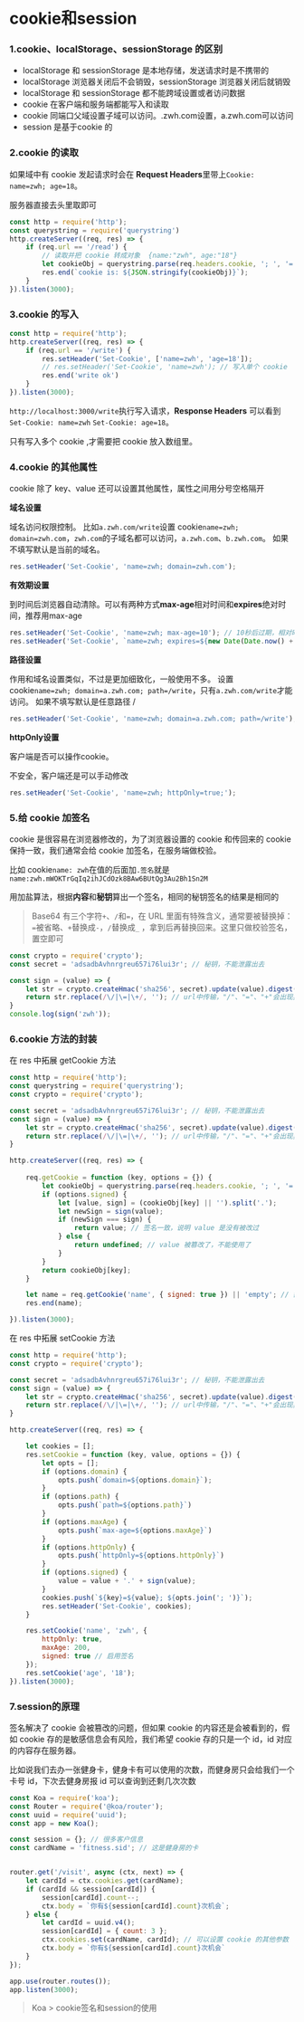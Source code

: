 # cookie和session



### 1.cookie、localStorage、sessionStorage 的区别

- localStorage 和 sessionStorage 是本地存储，发送请求时是不携带的
- localStorage 浏览器关闭后不会销毁，sessionStorage 浏览器关闭后就销毁
- localStorage 和 sessionStorage 都不能跨域设置或者访问数据
- cookie 在客户端和服务端都能写入和读取
- cookie 同端口父域设置子域可以访问。.zwh.com设置，a.zwh.com可以访问
- session 是基于cookie 的



### 2.cookie 的读取

如果域中有 cookie 发起请求时会在 **Request Headers**里带上`Cookie: name=zwh; age=18`。

服务器直接去头里取即可

```js
const http = require('http');
const querystring = require('querystring')
http.createServer((req, res) => {
    if (req.url == '/read') {
      	// 读取并把 cookie 转成对象  {name:"zwh", age:"18"}
        let cookieObj = querystring.parse(req.headers.cookie, '; ', '=');
        res.end(`cookie is: ${JSON.stringify(cookieObj)}`);
    }
}).listen(3000);
```



### 3.cookie 的写入

```js
const http = require('http');
http.createServer((req, res) => {
    if (req.url == '/write') {
        res.setHeader('Set-Cookie', ['name=zwh', 'age=18']);
        // res.setHeader('Set-Cookie', 'name=zwh'); // 写入单个 cookie
        res.end('write ok')
    }
}).listen(3000);
```

`http://localhost:3000/write`执行写入请求，**Response Headers** 可以看到 `Set-Cookie: name=zwh` `Set-Cookie: age=18`。

只有写入多个 cookie ,才需要把 cookie 放入数组里。



### 4.cookie 的其他属性

cookie 除了 key、value 还可以设置其他属性，属性之间用分号空格隔开



**域名设置**

域名访问权限控制。
比如`a.zwh.com/write`设置 cookie`name=zwh; domain=zwh.com`，`zwh.com`的子域名都可以访问，`a.zwh.com`、`b.zwh.com`。
如果不填写默认是当前的域名。
```js
res.setHeader('Set-Cookie', 'name=zwh; domain=zwh.com');
```



**有效期设置**

到时间后浏览器自动清除。可以有两种方式**max-age**相对时间和**expires**绝对时间，推荐用max-age
```js
res.setHeader('Set-Cookie', 'name=zwh; max-age=10'); // 10秒后过期，相对时间
res.setHeader('Set-Cookie', `name=zwh; expires=${new Date(Date.now() + 10 * 1000).toGMTString()}`); // 10秒后过期，绝对时间
```



**路径设置**

作用和域名设置类似，不过是更加细致化，一般使用不多。
设置 cookie`name=zwh; domain=a.zwh.com; path=/write`，只有`a.zwh.com/write`才能访问。
如果不填写默认是任意路径 /

```js
res.setHeader('Set-Cookie', 'name=zwh; domain=a.zwh.com; path=/write');
```



**httpOnly设置**

客户端是否可以操作cookie。

不安全，客户端还是可以手动修改

```js
res.setHeader('Set-Cookie', 'name=zwh; httpOnly=true;'); 
```



### 5.给 cookie 加签名

cookie 是很容易在浏览器修改的，为了浏览器设置的 cookie 和传回来的 cookie 保持一致，我们通常会给 cookie 加签名，在服务端做校验。

比如 cookie`name: zwh`在值的后面加`.签名`就是`name:zwh.mWOKTrGqIq2ihJCdOzk8BAw6BUtQg3Au2Bh1Sn2M`

用加盐算法，根据**内容**和**秘钥**算出一个签名，相同的秘钥签名的结果是相同的

>  Base64 有三个字符`+`、`/`和`=`，在 URL 里面有特殊含义，通常要被替换掉：`=`被省略、`+`替换成`-`，`/`替换成`_` ，拿到后再替换回来。这里只做校验签名，置空即可

```js
const crypto = require('crypto');
const secret = 'adsadbAvhnrgreu657i76lui3r'; // 秘钥，不能泄露出去

const sign = (value) => {
    let str = crypto.createHmac('sha256', secret).update(value).digest('base64');
    return str.replace(/\/|\=|\+/, ''); // url中传输，"/"、"="、"+"会出现异常
}
console.log(sign('zwh'));
```



### 6.cookie 方法的封装

在 res 中拓展 getCookie 方法

```js
const http = require('http');
const querystring = require('querystring');
const crypto = require('crypto');

const secret = 'adsadbAvhnrgreu657i76lui3r'; // 秘钥，不能泄露出去
const sign = (value) => {
    let str = crypto.createHmac('sha256', secret).update(value).digest('base64');
    return str.replace(/\/|\=|\+/, ''); // url中传输，"/"、"="、"+"会出现异常
}

http.createServer((req, res) => {
  
    req.getCookie = function (key, options = {}) {
        let cookieObj = querystring.parse(req.headers.cookie, '; ', '=');
        if (options.signed) {
            let [value, sign] = (cookieObj[key] || '').split('.');
            let newSign = sign(value);
            if (newSign === sign) {
                return value; // 签名一致，说明 value 是没有被改过
            } else {
                return undefined; // value 被篡改了，不能使用了
            }
        }
        return cookieObj[key];
    }

    let name = req.getCookie('name', { signed: true }) || 'empty'; // 需要校验签名
    res.end(name);

}).listen(3000);
```



在 res 中拓展 setCookie 方法

```js
const http = require('http');
const crypto = require('crypto');

const secret = 'adsadbAvhnrgreu657i76lui3r'; // 秘钥，不能泄露出去
const sign = (value) => {
    let str = crypto.createHmac('sha256', secret).update(value).digest('base64');
    return str.replace(/\/|\=|\+/, ''); // url中传输，"/"、"="、"+"会出现异常
}

http.createServer((req, res) => {

    let cookies = [];
    res.setCookie = function (key, value, options = {}) {
        let opts = [];
        if (options.domain) {
            opts.push(`domain=${options.domain}`);
        }
        if (options.path) {
            opts.push(`path=${options.path}`)
        }
        if (options.maxAge) {
            opts.push(`max-age=${options.maxAge}`)
        }
        if (options.httpOnly) {
            opts.push(`httpOnly=${options.httpOnly}`)
        }
      	if (options.signed) {
            value = value + '.' + sign(value);
        }
        cookies.push(`${key}=${value}; ${opts.join('; ')}`);
        res.setHeader('Set-Cookie', cookies);
    }

    res.setCookie('name', 'zwh', {
        httpOnly: true,
        maxAge: 200,
      	signed: true // 启用签名
    });
    res.setCookie('age', '18');
}).listen(3000);
```



### 7.session的原理

签名解决了 cookie 会被篡改的问题，但如果 cookie 的内容还是会被看到的，假如 cookie 存的是敏感信息会有风险，我们希望 cookie 存的只是一个 id，id 对应的内容存在服务器。

比如说我们去办一张健身卡，健身卡有可以使用的次数，而健身房只会给我们一个卡号 id，下次去健身房报 id 可以查询到还剩几次次数

```js
const Koa = require('koa');
const Router = require('@koa/router');
const uuid = require('uuid');
const app = new Koa();

const session = {}; // 很多客户信息
const cardName = 'fitness.sid'; // 这是健身房的卡


router.get('/visit', async (ctx, next) => {
    let cardId = ctx.cookies.get(cardName);
    if (cardId && session[cardId]) {
        session[cardId].count--;
        ctx.body = `你有${session[cardId].count}次机会`;
    } else {
        let cardId = uuid.v4();
        session[cardId] = { count: 3 }; 
        ctx.cookies.set(cardName, cardId); // 可以设置 cookie 的其他参数
        ctx.body = `你有${session[cardId].count}次机会`
    }
});

app.use(router.routes());
app.listen(3000);
```

> Koa > cookie签名和session的使用